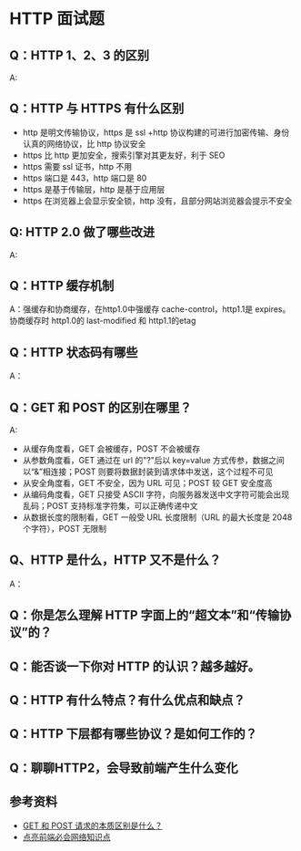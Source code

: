 # HTTP 面试题



## Q：HTTP 1、2、3 的区别

A: 



## Q：HTTP 与 HTTPS 有什么区别

-   http 是明文传输协议，https 是 ssl +http 协议构建的可进行加密传输、身份认真的网络协议，比 http 协议安全
-   https 比 http 更加安全，搜索引擎对其更友好，利于 SEO
-   https 需要 ssl 证书，http 不用
-   https 端口是 443，http 端口是 80
-   https 是基于传输层，http 是基于应用层
-   https 在浏览器上会显示安全锁，http 没有，且部分网站浏览器会提示不安全



## Q: HTTP 2.0 做了哪些改进

A:



## Q：HTTP 缓存机制

A：强缓存和协商缓存，在http1.0中强缓存 cache-control，http1.1是 expires。协商缓存时 http1.0的 last-modified 和 http1.1的etag



## Q：HTTP 状态码有哪些

A：



## Q：GET 和 POST 的区别在哪里？

A:

-   从缓存角度看，GET 会被缓存，POST 不会被缓存
-   从参数角度看，GET 通过在 url 的"?"后以 key=value 方式传参，数据之间以“&”相连接；POST 则要将数据封装到请求体中发送，这个过程不可见
-   从安全角度看，GET 不安全，因为 URL 可见；POST 较 GET 安全度高
-   从编码角度看，GET 只接受 ASCII 字符，向服务器发送中文字符可能会出现乱码；POST 支持标准字符集，可以正确传递中文
-   从数据长度的限制看，GET 一般受 URL 长度限制（URL 的最大长度是 2048 个字符），POST 无限制



## Q、HTTP 是什么，HTTP 又不是什么？

A：

## Q：你是怎么理解 HTTP 字面上的“超文本”和“传输协议”的？



## Q：能否谈一下你对 HTTP 的认识？越多越好。



## Q：HTTP 有什么特点？有什么优点和缺点？



## Q：HTTP 下层都有哪些协议？是如何工作的？



## Q：聊聊HTTP2，会导致前端产生什么变化



## 参考资料

-   [GET 和 POST 请求的本质区别是什么？](https://segmentfault.com/a/1190000038556123)
-   [点亮前端必会网络知识点](https://mp.weixin.qq.com/s?__biz=Mzg5ODA5NTM1Mw==&mid=2247484152&idx=1&sn=ba6fc3a8c71c69a2290f2284aad74fcb&scene=19#wechat_redirect)

